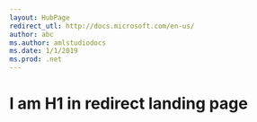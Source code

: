 ```yaml
---
layout: HubPage
redirect_utl: http://docs.microsoft.com/en-us/
author: abc
ms.author: amlstudiodocs
ms.date: 1/1/2019
ms.prod: .net
---
```


# I am H1 in redirect landing page